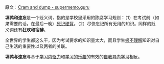 原文：[Cram and dump - supermemo.guru](https://supermemo.guru/wiki/Cram_and_dump)

**填鸭和速忘**是一个贬义词，指的是学校里采用的陈腐学习规则：（1）在考试前（如果需要的话，在最后一晚）[死记硬背](https://supermemo.guru/wiki/Cramming)，（2）尽快忘记所有无用的知识。同样的贬义词还有**狂欢和宿醉**。

全世界的学生都这么干，因为考试要求的知识量太大，而且学生[极不理解](https://supermemo.guru/wiki/Kevin_Kruse:_School_serves_mindless_cramming)知识对自己生活的重要性以及两者的关联。

**填鸭与速忘**与基于[学习内驱力](https://supermemo.guru/wiki/Self-directed_learning)和[学习的乐趣](https://supermemo.guru/wiki/Pleasure_of_learning)的有效的[自我导向学习](https://supermemo.guru/wiki/Self-directed_learning)相反。